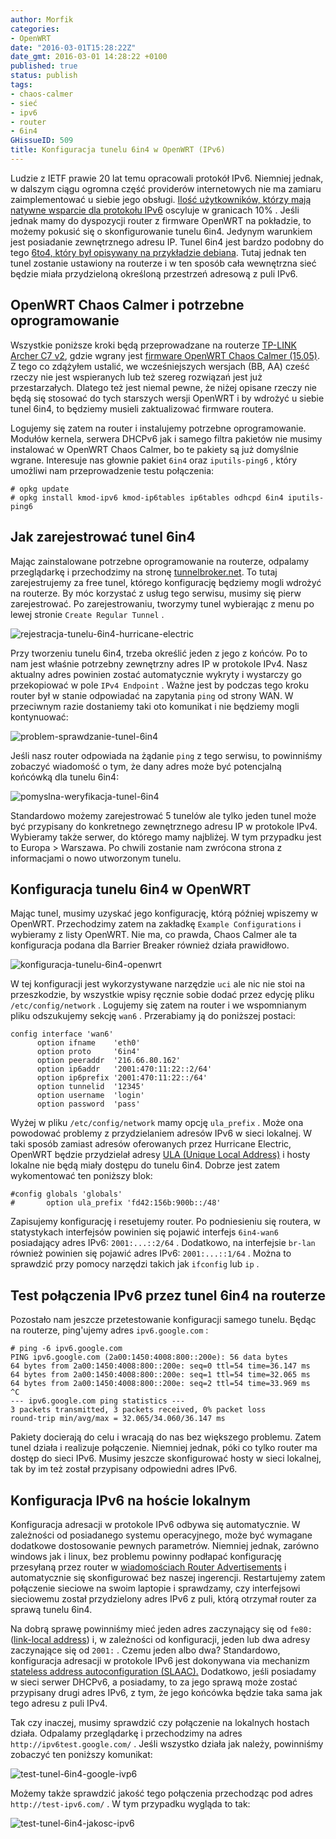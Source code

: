 ```yaml
---
author: Morfik
categories:
- OpenWRT
date: "2016-03-01T15:28:22Z"
date_gmt: 2016-03-01 14:28:22 +0100
published: true
status: publish
tags:
- chaos-calmer
- sieć
- ipv6
- router
- 6in4
GHissueID: 509
title: Konfiguracja tunelu 6in4 w OpenWRT (IPv6)
---
```


Ludzie z IETF prawie 20 lat temu opracowali protokół IPv6. Niemniej jednak, w dalszym ciągu ogromna
część providerów internetowych nie ma zamiaru zaimplementować u siebie jego obsługi. [Ilość
użytkowników, którzy mają natywne wsparcie dla protokołu
IPv6](http://www.google.com/intl/pl/ipv6/statistics.html) oscyluje w granicach 10% . Jeśli jednak
mamy do dyspozycji router z firmware OpenWRT na pokładzie, to możemy pokusić się o skonfigurowanie
tunelu 6in4. Jedynym warunkiem jest posiadanie zewnętrznego adresu IP. Tunel 6in4 jest bardzo
podobny do tego [6to4, który był opisywany na przykładzie
debiana](/post/implementacja-protokolu-ipv6-za-pomoca-tunelu-6to4/). Tutaj jednak
ten tunel zostanie ustawiony na routerze i w ten sposób cała wewnętrzna sieć będzie miała
przydzieloną określoną przestrzeń adresową z puli IPv6.

<!--more-->
## OpenWRT Chaos Calmer i potrzebne oprogramowanie

Wszystkie poniższe kroki będą przeprowadzane na routerze [TP-LINK Archer C7
v2](http://www.tp-link.com.pl/products/details/cat-9_Archer-C7.html), gdzie wgrany jest [firmware
OpenWRT Chaos Calmer (15.05)](http://eko.one.pl/). Z tego co zdążyłem ustalić, we wcześniejszych
wersjach (BB, AA) cześć rzeczy nie jest wspieranych lub też szereg rozwiązań jest już
przestarzałych. Dlatego też jest niemal pewne, że niżej opisane rzeczy nie będą się stosować do
tych starszych wersji OpenWRT i by wdrożyć u siebie tunel 6in4, to będziemy musieli zaktualizować
firmware routera.

Logujemy się zatem na router i instalujemy potrzebne oprogramowanie. Modułów kernela, serwera DHCPv6
jak i samego filtra pakietów nie musimy instalować w OpenWRT Chaos Calmer, bo te pakiety są już
domyślnie wgrane. Interesuje nas głownie pakiet `6in4` oraz `iputils-ping6` , który umożliwi nam
przeprowadzenie testu połączenia:

    # opkg update
    # opkg install kmod-ipv6 kmod-ip6tables ip6tables odhcpd 6in4 iputils-ping6

## Jak zarejestrować tunel 6in4

Mając zainstalowane potrzebne oprogramowanie na routerze, odpalamy przeglądarkę i przechodzimy na
stronę [tunnelbroker.net](https://tunnelbroker.net/). To tutaj zarejestrujemy za free tunel, którego
konfigurację będziemy mogli wdrożyć na routerze. By móc korzystać z usług tego serwisu, musimy się
pierw zarejestrować. Po zarejestrowaniu, tworzymy tunel wybierając z menu po lewej stronie `Create
Regular Tunnel` .

![rejestracja-tunelu-6in4-hurricane-electric](/img/2016/03/1.rejestracja-tunelu-6in4-hurricane-electric.png#small)

Przy tworzeniu tunelu 6in4, trzeba określić jeden z jego z końców. Po to nam jest właśnie potrzebny
zewnętrzny adres IP w protokole IPv4. Nasz aktualny adres powinien zostać automatycznie wykryty i
wystarczy go przekopiować w pole `IPv4 Endpoint` . Ważne jest by podczas tego kroku router był w
stanie odpowiadać na zapytania `ping` od strony WAN. W przeciwnym razie dostaniemy taki oto
komunikat i nie będziemy mogli kontynuować:

![problem-sprawdzanie-tunel-6in4](/img/2016/03/2.problem-sprawdzanie-tunel-6in4.png#big)

Jeśli nasz router odpowiada na żądanie `ping` z tego serwisu, to powinniśmy zobaczyć wiadomość o
tym, że dany adres może być potencjalną końcówką dla tunelu 6in4:

![pomyslna-weryfikacja-tunel-6in4](/img/2016/03/3.pomyslna-weryfikacja-tunel-6in4.png#big)

Standardowo możemy zarejestrować 5 tunelów ale tylko jeden tunel może być przypisany do konkretnego
zewnętrznego adresu IP w protokole IPv4. Wybieramy także serwer, do którego mamy najbliżej. W tym
przypadku jest to Europa > Warszawa. Po chwili zostanie nam zwrócona strona z informacjami o nowo
utworzonym tunelu.

## Konfiguracja tunelu 6in4 w OpenWRT

Mając tunel, musimy uzyskać jego konfigurację, którą później wpiszemy w OpenWRT. Przechodzimy zatem
na zakładkę `Example Configurations` i wybieramy z listy OpenWRT. Nie ma, co prawda, Chaos Calmer
ale ta konfiguracja podana dla Barrier Breaker również działa prawidłowo.

![konfiguracja-tunelu-6in4-openwrt](/img/2016/03/4.konfiguracja-tunelu-6in4-openwrt.png#big)

W tej konfiguracji jest wykorzystywane narzędzie `uci` ale nic nie stoi na przeszkodzie, by
wszystkie wpisy ręcznie sobie dodać przez edycję pliku `/etc/config/network` . Logujemy się zatem na
router i we wspomnianym pliku odszukujemy sekcję `wan6` . Przerabiamy ją do poniższej postaci:

    config interface 'wan6'
          option ifname    'eth0'
          option proto     '6in4'
          option peeraddr  '216.66.80.162'
          option ip6addr   '2001:470:11:22::2/64'
          option ip6prefix '2001:470:11:22::/64'
          option tunnelid  '12345'
          option username  'login'
          option password  'pass'

Wyżej w pliku `/etc/config/network` mamy opcję `ula_prefix` . Może ona powodować problemy z
przydzielaniem adresów IPv6 w sieci lokalnej. W taki sposób zamiast adresów oferowanych przez
Hurricane Electric, OpenWRT będzie przydzielał adresy [ULA (Unique Local
Address)](https://en.wikipedia.org/wiki/Unique_local_address) i hosty lokalne nie będą miały dostępu
do tunelu 6in4. Dobrze jest zatem wykomentować ten poniższy blok:

    #config globals 'globals'
    #       option ula_prefix 'fd42:156b:900b::/48'

Zapisujemy konfigurację i resetujemy router. Po podniesieniu się routera, w statystykach interfejsów
powinien się pojawić interfejs `6in4-wan6` posiadający adres IPv6: `2001:...::2/64` . Dodatkowo, na
interfejsie `br-lan` również powinien się pojawić adres IPv6: `2001:...::1/64` . Można to sprawdzić
przy pomocy narzędzi takich jak `ifconfig` lub `ip` .

## Test połączenia IPv6 przez tunel 6in4 na routerze

Pozostało nam jeszcze przetestowanie konfiguracji samego tunelu. Będąc na routerze, ping'ujemy adres
`ipv6.google.com` :

    # ping -6 ipv6.google.com
    PING ipv6.google.com (2a00:1450:4008:800::200e): 56 data bytes
    64 bytes from 2a00:1450:4008:800::200e: seq=0 ttl=54 time=36.147 ms
    64 bytes from 2a00:1450:4008:800::200e: seq=1 ttl=54 time=32.065 ms
    64 bytes from 2a00:1450:4008:800::200e: seq=2 ttl=54 time=33.969 ms
    ^C
    --- ipv6.google.com ping statistics ---
    3 packets transmitted, 3 packets received, 0% packet loss
    round-trip min/avg/max = 32.065/34.060/36.147 ms

Pakiety docierają do celu i wracają do nas bez większego problemu. Zatem tunel działa i realizuje
połączenie. Niemniej jednak, póki co tylko router ma dostęp do sieci IPv6. Musimy jeszcze
skonfigurować hosty w sieci lokalnej, tak by im też został przypisany odpowiedni adres IPv6.

## Konfiguracja IPv6 na hoście lokalnym

Konfiguracja adresacji w protokole IPv6 odbywa się automatycznie. W zależności od posiadanego
systemu operacyjnego, może być wymagane dodatkowe dostosowanie pewnych parametrów. Niemniej jednak,
zarówno windows jak i linux, bez problemu powinny podłapać konfigurację przesyłaną przez router w
[wiadomościach Router
Advertisements](http://www.tcpipguide.com/free/t_ICMPv6RouterAdvertisementandRouterSolicitationMess.htm)
i automatycznie się skonfigurować bez naszej ingerencji. Restartujemy zatem połączenie sieciowe na
swoim laptopie i sprawdzamy, czy interfejsowi sieciowemu został przydzielony adres IPv6 z puli,
którą otrzymał router za sprawą tunelu 6in4.

Na dobrą sprawę powinniśmy mieć jeden adres zaczynający się od `fe80:` ([link-local
address](https://en.wikipedia.org/wiki/Link-local_address)) i, w zależności od konfiguracji, jeden
lub dwa adresy zaczynające się od `2001:` . Czemu jeden albo dwa? Standardowo, konfiguracja
adresacji w protokole IPv6 jest dokonywana via mechanizm [stateless address autoconfiguration
(SLAAC).](https://en.wikipedia.org/wiki/IPv6#Stateless_address_autoconfiguration_.28SLAAC.29)
Dodatkowo, jeśli posiadamy w sieci serwer DHCPv6, a posiadamy, to za jego sprawą może zostać
przypisany drugi adres IPv6, z tym, że jego końcówka będzie taka sama jak tego adresu z puli IPv4.

Tak czy inaczej, musimy sprawdzić czy połączenie na lokalnych hostach działa. Odpalamy przeglądarkę
i przechodzimy na adres `http://ipv6test.google.com/` . Jeśli wszystko działa jak należy, powinniśmy
zobaczyć ten poniższy komunikat:

![test-tunel-6in4-google-ivp6](/img/2016/03/5.test-tunel-6in4-google-ivp6.png#medium)

Możemy także sprawdzić jakość tego połączenia przechodząc pod adres `http://test-ipv6.com/` . W tym
przypadku wygląda to tak:

![test-tunel-6in4-jakosc-ipv6](/img/2016/03/6.test-tunel-6in4-jakosc-ipv6.png#big)
